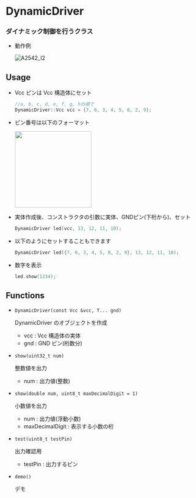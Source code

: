 # DynamicDriver

### ダイナミック制御を行うクラス

- 動作例

  ![A2542_I2](https://user-images.githubusercontent.com/91818705/170850975-eebcd7bd-d813-4c47-b9d0-89223f45d978.jpg)

## Usage

- Vcc ピンは Vcc 構造体にセット

  ```cpp
  //a, b, c, d, e, f, g, hの順で
  DynamicDriver::Vcc vcc = {7, 6, 3, 4, 5, 8, 2, 9};
  ```
- ピン番号は以下のフォーマット

  <img height=200 src="https://user-images.githubusercontent.com/91818705/170850625-cc4a0105-8c0d-46ca-a28e-d3dd373ad85f.png">

- 実体作成後、コンストラクタの引数に実体、GNDピン(下桁から)、セット

  ```cpp
  DynamicDriver led(vcc, 13, 12, 11, 10);
  ```

- 以下のようにセットすることもできます

  ```cpp
  DynamicDriver led({7, 6, 3, 4, 5, 8, 2, 9}, 13, 12, 11, 10);
  ```

- 数字を表示

  ```cpp
  led.show(1234);
  ```

## Functions

- `DynamicDriver(const Vcc &vcc, T... gnd)`

  DynamicDriver のオブジェクトを作成

  - vcc : Vcc 構造体の実体
  - gnd : GND ピン(桁数分)

- `show(uint32_t num)`

  整数値を出力

  - num : 出力値(整数)

- `show(double num, uint8_t maxDecimalDigit = 1)`

  小数値を出力

  - num : 出力値(浮動小数)
  - maxDecimalDigit : 表示する小数の桁

- `test(uint8_t testPin)`

  出力確認用

  - testPin : 出力するピン

- `demo()`

  デモ
